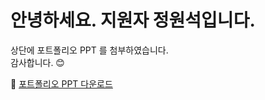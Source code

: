 # 안녕하세요. 지원자 정원석입니다.  

상단에 포트폴리오 PPT 를 첨부하였습니다.  
감사합니다. 😊  

🔗 [포트폴리오 PPT 다운로드](https://github.com/jws1218/portfolio/raw/main/포트폴리오_정원석_7.pptx)
